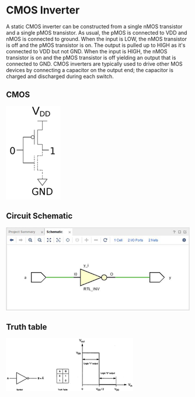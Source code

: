 # CMOS Inverter

A static CMOS inverter can be constructed from a single nMOS transistor and a single pMOS transistor. As usual, the pMOS is connected to VDD and nMOS is connected to ground. When the input is LOW, the nMOS transistor is off and the pMOS transistor is on. The output is pulled up to HIGH as it's connected to VDD but not GND. When the input is HIGH, the nMOS transistor is on and the pMOS transistor is off yielding an output that is connected to GND. CMOS inverters are typically used to drive other MOS devices by connecting a capacitor on the output end; the capacitor is charged and discharged during each switch.

## CMOS 

![cmos Inverter](cmosinv.png)

## Circuit Schematic

![circuit](cmosinv_diag.JPG)

## Truth table

![truth table](tt.png)
